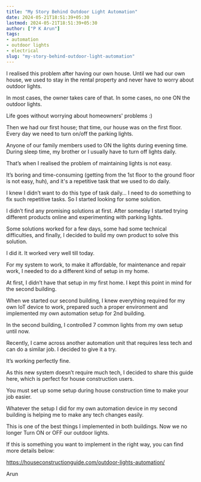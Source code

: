 ```yaml
---
title: "My Story Behind Outdoor Light Automation"
date: 2024-05-21T18:51:39+05:30
lastmod: 2024-05-21T18:51:39+05:30
author: ["P K Arun"]
tags: 
- automation
- outdoor lights
- electrical
slug: "my-story-behind-outdoor-light-automation"
---
```


I realised this problem after having our own house. Until we had our own house, we used to stay in the rental property and never have to worry about outdoor lights.

In most cases, the owner takes care of that. In some cases, no one ON the outdoor lights.

Life goes without worrying about homeowners' problems :)

Then we had our first house; that time, our house was on the first floor. Every day we need to turn on/off the parking lights.

Anyone of our family members used to ON the lights during evening time. During sleep time, my brother or I usually have to turn off lights daily.

That’s when I realised the problem of maintaining lights is not easy. 

It’s boring and time-consuming (getting from the 1st floor to the ground floor is not easy, huh), and it's a repetitive task that we used to do daily. 

I knew I didn’t want to do this type of task daily… I need to do something to fix such repetitive tasks. So I started looking for some solution. 

I didn’t find any promising solutions at first. After someday I started trying different products online and experimenting with parking lights.

Some solutions worked for a few days, some had some technical difficulties, and finally, I decided to build my own product to solve this solution.

I did it. It worked very well till today. 

For my system to work, to make it affordable, for maintenance and repair work, I needed to do a different kind of setup in my home. 

At first, I didn’t have that setup in my first home. I kept this point in mind for the second building. 

When we started our second building, I knew everything required for my own IoT device to work, prepared such a proper environment and implemented my own automation setup for 2nd building.

In the second building, I controlled 7 common lights from my own setup until now. 

Recently, I came across another automation unit that requires less tech and can do a similar job. I decided to give it a try. 

It’s working perfectly fine.

As this new system doesn’t require much tech, I decided to share this guide here, which is perfect for house construction users.

You must set up some setup during house construction time to make your job easier.

Whatever the setup I did for my own automation device in my second building is helping me to make any tech changes easily. 

This is one of the best things I implemented in both buildings. Now we no longer Turn ON or OFF our outdoor lights.

If this is something you want to implement in the right way, you can find more details below:

https://houseconstructionguide.com/outdoor-lights-automation/

Arun

